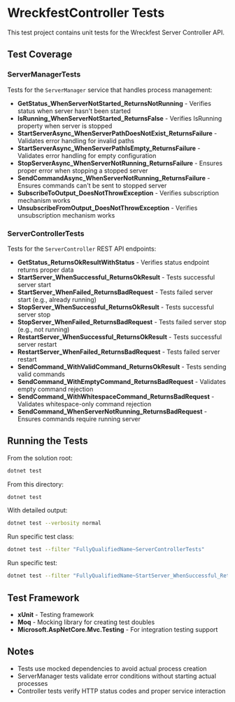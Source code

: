 # WreckfestController Tests

This test project contains unit tests for the Wreckfest Server Controller API.

## Test Coverage

### ServerManagerTests
Tests for the `ServerManager` service that handles process management:

- **GetStatus_WhenServerNotStarted_ReturnsNotRunning** - Verifies status when server hasn't been started
- **IsRunning_WhenServerNotStarted_ReturnsFalse** - Verifies IsRunning property when server is stopped
- **StartServerAsync_WhenServerPathDoesNotExist_ReturnsFailure** - Validates error handling for invalid paths
- **StartServerAsync_WhenServerPathIsEmpty_ReturnsFailure** - Validates error handling for empty configuration
- **StopServerAsync_WhenServerNotRunning_ReturnsFailure** - Ensures proper error when stopping a stopped server
- **SendCommandAsync_WhenServerNotRunning_ReturnsFailure** - Ensures commands can't be sent to stopped server
- **SubscribeToOutput_DoesNotThrowException** - Verifies subscription mechanism works
- **UnsubscribeFromOutput_DoesNotThrowException** - Verifies unsubscription mechanism works

### ServerControllerTests
Tests for the `ServerController` REST API endpoints:

- **GetStatus_ReturnsOkResultWithStatus** - Verifies status endpoint returns proper data
- **StartServer_WhenSuccessful_ReturnsOkResult** - Tests successful server start
- **StartServer_WhenFailed_ReturnsBadRequest** - Tests failed server start (e.g., already running)
- **StopServer_WhenSuccessful_ReturnsOkResult** - Tests successful server stop
- **StopServer_WhenFailed_ReturnsBadRequest** - Tests failed server stop (e.g., not running)
- **RestartServer_WhenSuccessful_ReturnsOkResult** - Tests successful server restart
- **RestartServer_WhenFailed_ReturnsBadRequest** - Tests failed server restart
- **SendCommand_WithValidCommand_ReturnsOkResult** - Tests sending valid commands
- **SendCommand_WithEmptyCommand_ReturnsBadRequest** - Validates empty command rejection
- **SendCommand_WithWhitespaceCommand_ReturnsBadRequest** - Validates whitespace-only command rejection
- **SendCommand_WhenServerNotRunning_ReturnsBadRequest** - Ensures commands require running server

## Running the Tests

From the solution root:
```bash
dotnet test
```

From this directory:
```bash
dotnet test
```

With detailed output:
```bash
dotnet test --verbosity normal
```

Run specific test class:
```bash
dotnet test --filter "FullyQualifiedName~ServerControllerTests"
```

Run specific test:
```bash
dotnet test --filter "FullyQualifiedName~StartServer_WhenSuccessful_ReturnsOkResult"
```

## Test Framework

- **xUnit** - Testing framework
- **Moq** - Mocking library for creating test doubles
- **Microsoft.AspNetCore.Mvc.Testing** - For integration testing support

## Notes

- Tests use mocked dependencies to avoid actual process creation
- ServerManager tests validate error conditions without starting actual processes
- Controller tests verify HTTP status codes and proper service interaction

